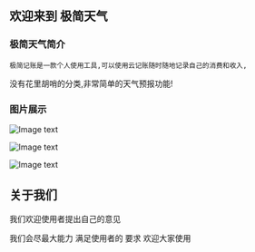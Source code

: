 ## 欢迎来到 极简天气    



### 极简天气简介

    极简记账是一款个人使用工具,可以使用云记账随时随地记录自己的消费和收入,
   没有花里胡哨的分类,非常简单的天气预报功能!





### 图片展示
![Image text](https://fengsha886.github.io/DFBooking.github.io/Simulator%20Screen%20Shot%20-%20iPhone%20Xs%20Max%20-%202019-09-12%20at%2010.55.17.png)

![Image text](https://fengsha886.github.io/DFBooking.github.io/Simulator%20Screen%20Shot%20-%20iPhone%20Xs%20Max%20-%202019-09-12%20at%2010.55.20.png)


![Image text](https://fengsha886.github.io/DFBooking.github.io/Simulator%20Screen%20Shot%20-%20iPhone%20Xs%20Max%20-%202019-09-12%20at%2010.55.23.png)
## 关于我们
我们欢迎使用者提出自己的意见

我们会尽最大能力
满足使用者的
要求
欢迎大家使用


